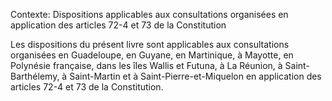 Contexte: Dispositions applicables aux consultations organisées en application des articles 72-4 et 73 de la Constitution

Les dispositions du présent livre sont applicables aux consultations organisées en Guadeloupe, en Guyane, en Martinique, à Mayotte, en Polynésie française, dans les îles Wallis et Futuna, à La Réunion, à Saint-Barthélemy, à Saint-Martin et à Saint-Pierre-et-Miquelon en application des articles 72-4 et 73 de la Constitution.